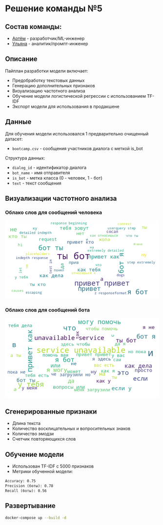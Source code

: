 # Решение команды №5

## Состав команды: 
- [Артём](https://t.me/benristar) - разработчик/ML-инженер
- [Ульяна](https://t.me/ubogd) - аналитик/промпт-инженер


## Описание
Пайплан разработки модели включает:
- Предобработку текстовых данных
- Генерацию дополнительных признаков
- Визуализацию частотного анализа
- Обучение модели логистической регрессии с использованием TF-IDF
- Экспорт модели для использования в продакшене

## Данные
Для обучения модели использовался 1 предварительно очищенный датасет:
- `bootcamp.csv` - сообщения участников диалога с меткой is_bot

Структура данных:
- `dialog_id` - идентификатор диалога
- `bot_name` - имя отправителя
- `is_bot` - метка класса (0 - человек, 1 - бот)
- `text` - текст сообщения

## Визуализации частотного анализа
### Облако слов для сообщений человека
<p>
    <img src="./images/cloud_of_words_human.png" />
</p>

### Облако слов для сообщений бота
<p>
    <img src="./images/cloud_of_words_bot.png" />
</p>

## Сгенерированные признаки
- Длина текста
- Количество восклицательных и вопросительных знаков
- Количество эмодзи
- Счетчик повторяющихся слов

## Обучение модели
- Использован TF-IDF с 5000 признаков
- Метрики обученной модели:
```
Accuracy: 0.75
Precision (боты): 0.78
Recall (боты): 0.56
```

## Развертывание
```bash
docker-compose up --build -d
```
